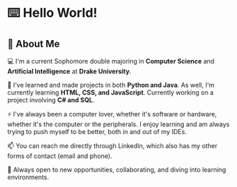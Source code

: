 # ⌨️ Hello World!

## 📖 About Me

💻 I'm a current Sophomore double majoring in **Computer Science** and **Artificial Intelligence** at **Drake University**.

🌱 I've learned and made projects in both **Python and Java**. As well, I'm currently learning **HTML, CSS, and JavaScript**. Currently working on a project involving **C# and SQL**.

⚡ I've always been a computer lover, whether it's software or hardware, whether it's the computer or the peripherals. I enjoy learning and am always trying to push myself to be better, both in and out of my IDEs.

📫 You can reach me directly through LinkedIn, which also has my other forms of contact (email and phone).

💞️ Always open to new opportunities, collaborating, and diving into learning environments. 


<!---
jrdnmartin/jrdnmartin is a ✨ special ✨ repository because its `README.md` (this file) appears on your GitHub profile.
You can click the Preview link to take a look at your changes.
--->
